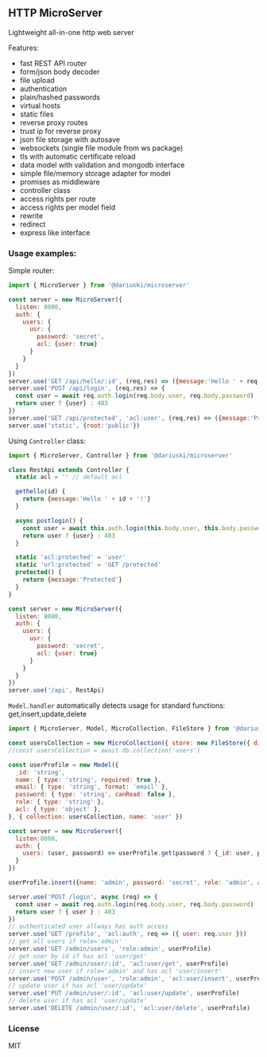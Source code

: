 ## HTTP MicroServer

Lightweight all-in-one http web server

Features:
  - fast REST API router
  - form/json body decoder
  - file upload
  - authentication
  - plain/hashed passwords
  - virtual hosts
  - static files
  - reverse proxy routes
  - trust ip for reverse proxy
  - json file storage with autosave
  - websockets (single file module from ws package)
  - tls with automatic certificate reload
  - data model with validation and mongodb interface
  - simple file/memory storage adapter for model
  - promises as middleware
  - controller class
  - access rights per route
  - access rights per model field
  - rewrite
  - redirect
  - express like interface

### Usage examples:

Simple router:

```js
import { MicroServer } from '@dariuski/microserver'

const server = new MicroServer({
  listen: 8080,
  auth: {
    users: {
      usr: {
        password: 'secret',
        acl: {user: true}
      }
    }
  }
})
server.use('GET /api/hello/:id', (req,res) => ({message:'Hello ' + req.params.id + '!'}))
server.use('POST /api/login', (req,res) => {
  const user = await req.auth.login(req.body.user, req.body.password)
  return user ? {user} : 403
})
server.use('GET /api/protected', 'acl:user', (req,res) => ({message:'Protected'}))
server.use('static', {root:'public'})
```

Using `Controller` class:

```js
import { MicroServer, Controller } from '@dariuski/microserver'

class RestApi extends Controller {
  static acl = '' // default acl

  gethello(id) {
    return {message:'Hello ' + id + '!'}
  }

  async postlogin() {
    const user = await this.auth.login(this.body.user, this.body.password)
    return user ? {user} : 403
  }

  static 'acl:protected' = 'user'
  static 'url:protected' = 'GET /protected'
  protected() {
    return {message:'Protected'}
  }
}

const server = new MicroServer({
  listen: 8080,
  auth: {
    users: {
      usr: {
        password: 'secret',
        acl: {user: true}
      }
    }
  }
})
server.use('/api', RestApi)
```

`Model.handler` automatically detects usage for standard functions: get,insert,update,delete

```js
import { MicroServer, Model, MicroCollection, FileStore } from '@dariuski/microserver'

const usersCollection = new MicroCollection({ store: new FileStore({ dir: 'data' }), name: 'users' })
//const usersCollection = await db.collection('users')

const userProfile = new Model({
  _id: 'string',
  name: { type: 'string', required: true },
  email: { type: 'string', format: 'email' },
  password: { type: 'string', canRead: false },
  role: { type: 'string' },
  acl: { type: 'object' },
}, { collection: usersCollection, name: 'user' })

const server = new MicroServer({
  listen:8080,
  auth: {
    users: (user, password) => userProfile.get(password ? {_id: user, password } : {_id: user})
  }
})

userProfile.insert({name: 'admin', password: 'secret', role: 'admin', acl: {'user/*': true}})

server.use('POST /login', async (req) => {
  const user = await req.auth.login(req.body.user, req.body.password)
  return user ? { user } : 403
})
// authenticated user allways has auth access
server.use('GET /profile', 'acl:auth', req => ({ user: req.user }))
// get all users if role='admin'
server.use('GET /admin/users', 'role:admin', userProfile)
// get user by id if has acl 'user/get'
server.use('GET /admin/user/:id', 'acl:user/get', userProfile)
// insert new user if role='admin' and has acl 'user/insert'
server.use('POST /admin/user', 'role:admin', 'acl:user/insert', userProfile)
// update user if has acl 'user/update'
server.use('PUT /admin/user/:id', 'acl:user/update', userProfile)
// delete user if has acl 'user/update'
server.use('DELETE /admin/user/:id', 'acl:user/delete', userProfile)
```

### License

MIT

